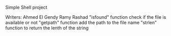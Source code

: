 Simple Shell project

Writers:
Ahmed El Gendy
Ramy Rashad
"isfound" function check if the file is available or not
"getpath" function add the path to the file name
"strlen" function to return the lenth of the string
